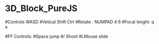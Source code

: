 # 3D_Block_PureJS

#Controls WASD
#Vetical Shift Ctrl
#Rotate : NUMPAD 4 6
#Focal lenght: q e

#FF Controls:
#Space jump
#/ Shoot
#LMouse slide
